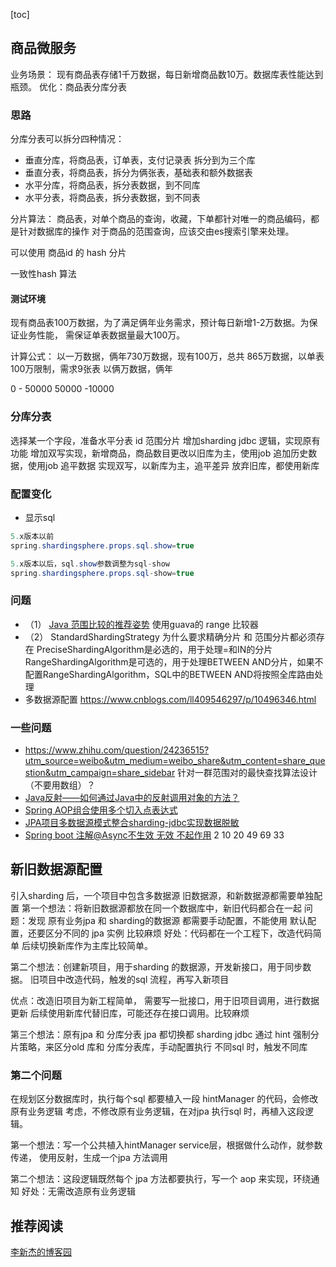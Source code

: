 [toc]
## 商品微服务
业务场景： 现有商品表存储1千万数据，每日新增商品数10万。数据库表性能达到瓶颈。
优化：商品表分库分表

### 思路
分库分表可以拆分四种情况：
* 垂直分库，将商品表，订单表，支付记录表 拆分到为三个库
* 垂直分表，将商品表，拆分为俩张表，基础表和额外数据表
* 水平分库，将商品表，拆分表数据，到不同库
* 水平分表，将商品表，拆分表数据，到不同表

分片算法：
商品表，对单个商品的查询，收藏，下单都针对唯一的商品编码，都是针对数据库的操作
对于商品的范围查询，应该交由es搜索引擎来处理。

可以使用 商品id 的 hash 分片

一致性hash 算法

#### 测试环境
现有商品表100万数据，为了满足俩年业务需求，预计每日新增1-2万数据。为保证业务性能，
需保证单表数据量最大100万。

计算公式： 以一万数据，俩年730万数据，现有100万，总共 865万数据，以单表100万限制，需求9张表
以俩万数据，俩年




0 - 50000
50000 -10000





### 分库分表

选择某一个字段，准备水平分表  id 范围分片
增加sharding jdbc 逻辑，实现原有功能
增加双写实现，新增商品，商品数目更改以旧库为主，使用job 追加历史数据，使用job 追平数据
实现双写，以新库为主，追平差异
放弃旧库，都使用新库


### 配置变化
* 显示sql 
```java
5.x版本以前
spring.shardingsphere.props.sql.show=true

5.x版本以后，sql.show参数调整为sql-show
spring.shardingsphere.props.sql-show=true
```



### 问题
* （1） [Java 范围比较的推荐姿势](https://blog.csdn.net/w605283073/article/details/121297313)
使用guava的 range 比较器
* （2） StandardShardingStrategy 为什么要求精确分片 和 范围分片都必须存在
PreciseShardingAlgorithm是必选的，用于处理=和IN的分片
RangeShardingAlgorithm是可选的，用于处理BETWEEN AND分片，如果不配置RangeShardingAlgorithm，SQL中的BETWEEN AND将按照全库路由处理
* 多数据源配置 https://www.cnblogs.com/ll409546297/p/10496346.html


### 一些问题
* https://www.zhihu.com/question/24236515?utm_source=weibo&utm_medium=weibo_share&utm_content=share_question&utm_campaign=share_sidebar
针对一群范围对的最快查找算法设计（不要用数组）？
* [Java反射——如何通过Java中的反射调用对象的方法？](https://blog.csdn.net/ly_xiamu/article/details/82900482)
* [Spring AOP组合使用多个切入点表达式](https://blog.csdn.net/qq_32224047/article/details/107103819)
* [JPA项目多数据源模式整合sharding-jdbc实现数据脱敏](http://www.kailing.pub/article/index/arcid/279.html)
* [Spring boot 注解@Async不生效 无效 不起作用](https://blog.csdn.net/weixin_37760377/article/details/103627676)
     2 
 10 20 49 69
    33
    
## 新旧数据源配置 
引入sharding 后，一个项目中包含多数据源
旧数据源，和新数据源都需要单独配置
第一个想法：将新旧数据源都放在同一个数据库中，新旧代码都合在一起
问题：发现 原有业务jpa 和 sharding的数据源 都需要手动配置，不能使用 默认配置，还要区分不同的 jpa 实例
比较麻烦
好处：代码都在一个工程下，改造代码简单
后续切换新库作为主库比较简单。





第二个想法：创建新项目，用于sharding 的数据源，开发新接口，用于同步数据。
旧项目中改造代码，触发的sql 流程，再写入新项目

优点：改造旧项目为新工程简单，
需要写一批接口，用于旧项目调用，进行数据更新
后续使用新库代替旧库，可能还存在接口调用。比较麻烦


第三个想法：原有jpa  和 分库分表 jpa 都切换都 sharding jdbc
通过 hint 强制分片策略，来区分old 库和 分库分表库，手动配置执行 不同sql 时，触发不同库



### 第二个问题
在规划区分数据库时，执行每个sql 都要植入一段 hintManager 的代码，会修改原有业务逻辑
考虑，不修改原有业务逻辑，在对jpa 执行sql 时，再植入这段逻辑。

第一个想法：写一个公共植入hintManager service层，根据做什么动作，就参数传递， 使用反射，生成一个jpa 方法调用


第二个想法：这段逻辑既然每个 jpa 方法都要执行，写一个 aop 来实现，环绕通知
好处：无需改造原有业务逻辑

    
    
 
 
 
 

## 推荐阅读
[李新杰的博客园](https://www.cnblogs.com/lixinjie/tag/Spring/)

